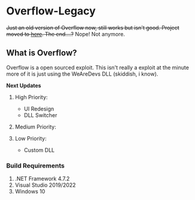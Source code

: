 # Overflow-Legacy
~~Just an old version of Overflow now, still works but isn't good. Project moved to [here](https://github.com/Stealthr/Overflow). The end....?~~
Nope! Not anymore.
## What is Overflow?
Overflow is a open sourced exploit. This isn't really a exploit at the minute more of it is just using the WeAreDevs DLL (skiddish, i know).

**Next Updates**

1. High Priority:
   - UI Redesign
   - DLL Switcher

2. Medium Priority:

3. Low Priority:
   - Custom DLL

### Build Requirements
1. .NET Framework 4.7.2
2. Visual Studio 2019/2022
3. Windows 10








































